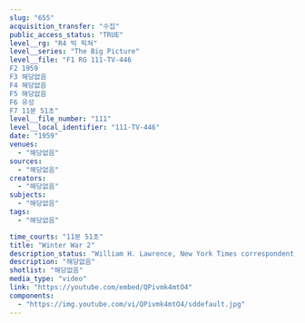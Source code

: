 ```yaml
---
slug: "655"
acquisition_transfer: "수집"
public_access_status: "TRUE"
level__rg: "R4 빅 픽쳐"
level__series: "The Big Picture"
level__file: "F1 RG 111-TV-446
F2 1959
F3 해당없음
F4 해당없음
F5 해당없음
F6 유성
F7 11분 51초"
level__file_number: "111"
level__local_identifier: "111-TV-446"
date: "1959"
venues: 
  - "해당없음"
sources: 
  - "해당없음"
creators: 
  - "해당없음"
subjects: 
  - "해당없음"
tags: 
  - "해당없음"

time_courts: "11분 51초"
title: "Winter War 2"
description_status: "William H. Lawrence, New York Times correspondent, narrates this second Big Picture episode covering Korea War History. Companion film to TV-445."
description: "해당없음"
shotlist: "해당없음"
media_type: "video"
link: "https://youtube.com/embed/QPivmk4mtO4"
components: 
  - "https://img.youtube.com/vi/QPivmk4mtO4/sddefault.jpg"
---
```

